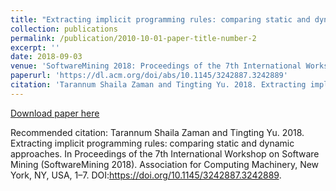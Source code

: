 ```yaml
---
title: "Extracting implicit programming rules: comparing static and dynamic approaches"
collection: publications
permalink: /publication/2010-10-01-paper-title-number-2
excerpt: ''
date: 2018-09-03
venue: 'SoftwareMining 2018: Proceedings of the 7th International Workshop on Software Mining'
paperurl: 'https://dl.acm.org/doi/abs/10.1145/3242887.3242889'
citation: 'Tarannum Shaila Zaman and Tingting Yu. 2018. Extracting implicit programming rules: comparing static and dynamic approaches. In Proceedings of the 7th International Workshop on Software Mining (SoftwareMining 2018). Association for Computing Machinery, New York, NY, USA, 1–7. DOI:https://doi.org/10.1145/3242887.3242889'
---
```


[Download paper here](https://scholar.google.com/scholar?oi=bibs&hl=en&authuser=1&cluster=8226508709845992138)

Recommended citation: Tarannum Shaila Zaman and Tingting Yu. 2018. Extracting implicit programming rules: comparing static and dynamic approaches. In Proceedings of the 7th International Workshop on Software Mining (SoftwareMining 2018). Association for Computing Machinery, New York, NY, USA, 1–7. DOI:https://doi.org/10.1145/3242887.3242889.
